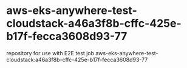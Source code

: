 # aws-eks-anywhere-test-cloudstack-a46a3f8b-cffc-425e-b17f-fecca3608d93-77
repository for use with E2E test job aws-eks-anywhere-test-cloudstack:a46a3f8b-cffc-425e-b17f-fecca3608d93-77
